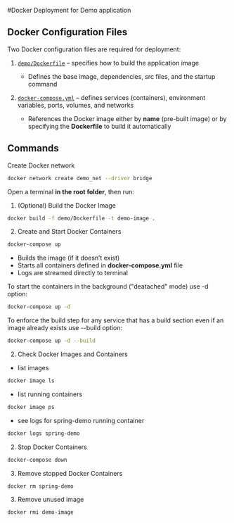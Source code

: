 #Docker Deployment for Demo application

## Docker Configuration Files

Two Docker configuration files are required for deployment:

1. [`demo/Dockerfile`](demo/Dockerfile) – specifies how to build the application image  
   - Defines the base image, dependencies, src files, and the startup command

2. [`docker-compose.yml`](docker-compose.yml) – defines services (containers), environment variables, ports, volumes, and networks  
   - References the Docker image either by **name** (pre-built image) or by specifying the **Dockerfile** to build it automatically


## Commands
Create Docker network

```bash
docker network create demo_net --driver bridge
```


Open a terminal **in the root folder**, then run:

1. (Optional) Build the Docker Image


```bash
docker build -f demo/Dockerfile -t demo-image .
```

  

2. Create and Start Docker Containers

```bash
docker-compose up 
```
- Builds the image (if it doesn’t exist) 
- Starts all containers defined in **docker-compose.yml** file
- Logs are streamed directly to terminal

To start the containers in the background ("deatached" mode) use -d option:
```bash
docker-compose up -d 
```

To enforce the build step for any service that has a build section even if an image already exists use --build option:
```bash
docker-compose up -d --build 
```

2. Check Docker Images and Containers

- list images
```bash 
docker image ls
```
- list running containers
```bash 
docker image ps
```
- see logs for spring-demo running container 
```bash 
docker logs spring-demo
```

2. Stop Docker Containers
```bash 
docker-compose down
```


3. Remove stopped Docker Containers
```bash 
docker rm spring-demo
```


3. Remove unused image
```bash 
docker rmi demo-image
```
